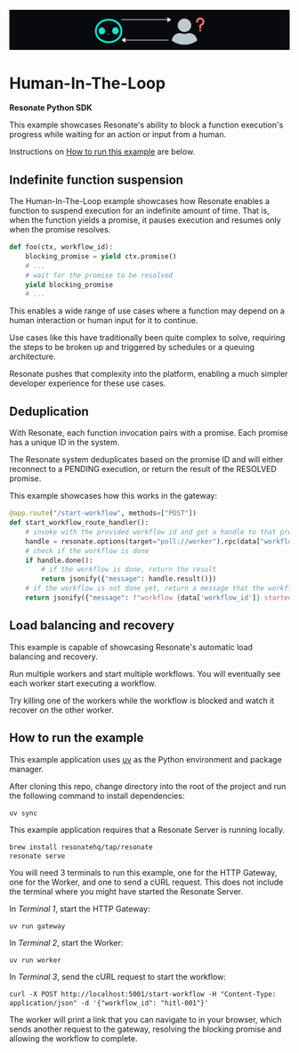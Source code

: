![human in the loop banner](/assets/human-in-the-loop.png)

# Human-In-The-Loop

**Resonate Python SDK**

This example showcases Resonate's ability to block a function execution's progress while waiting for an action or input from a human.

Instructions on [How to run this example](#how-to-run-the-example) are below.

## Indefinite function suspension

The Human-In-The-Loop example showcases how Resonate enables a function to suspend execution for an indefinite amount of time. That is, when the function yields a promise, it pauses execution and resumes only when the promise resolves.

```python
def foo(ctx, workflow_id):
    blocking_promise = yield ctx.promise()
    # ...
    # wait for the promise to be resolved
    yield blocking_promise
    # ...
```

This enables a wide range of use cases where a function may depend on a human interaction or human input for it to continue.

Use cases like this have traditionally been quite complex to solve, requiring the steps to be broken up and triggered by schedules or a queuing architecture.

Resonate pushes that complexity into the platform, enabling a much simpler developer experience for these use cases.

## Deduplication

With Resonate, each function invocation pairs with a promise.
Each promise has a unique ID in the system.

The Resonate system deduplicates based on the promise ID and will either reconnect to a PENDING execution, or return the result of the RESOLVED promise.

This example showcases how this works in the gateway:

```python
@app.route("/start-workflow", methods=["POST"])
def start_workflow_route_handler():
    # invoke with the provided workflow id and get a handle to that promise
    handle = resonate.options(target="poll://worker").rpc(data["workflow_id"], "foo", data["workflow_id"])
    # check if the workflow is done
    if handle.done():
        # if the workflow is done, return the result
        return jsonify({"message": handle.result()})
    # if the workflow is not done yet, return a message that the workflow started
    return jsonify({"message": f"workflow {data['workflow_id']} started"}), 200
```

## Load balancing and recovery

This example is capable of showcasing Resonate's automatic load balancing and recovery.

Run multiple workers and start multiple workflows.
You will eventually see each worker start executing a workflow.

Try killing one of the workers while the workflow is blocked and watch it recover on the other worker.

## How to run the example

This example application uses [uv](https://docs.astral.sh/uv/) as the Python environment and package manager.

After cloning this repo, change directory into the root of the project and run the following command to install dependencies:

```shell
uv sync
```

This example application requires that a Resonate Server is running locally.

```shell
brew install resonatehq/tap/resonate
resonate serve
```

You will need 3 terminals to run this example, one for the HTTP Gateway, one for the Worker, and one to send a cURL request. This does not include the terminal where you might have started the Resonate Server.

In _Terminal 1_, start the HTTP Gateway:

```shell
uv run gateway
```

In _Terminal 2_, start the Worker:

```shell
uv run worker
```

In _Terminal 3_, send the cURL request to start the workflow:

```shell
curl -X POST http://localhost:5001/start-workflow -H "Content-Type: application/json" -d '{"workflow_id": "hitl-001"}'
```

The worker will print a link that you can navigate to in your browser, which sends another request to the gateway, resolving the blocking promise and allowing the workflow to complete.

